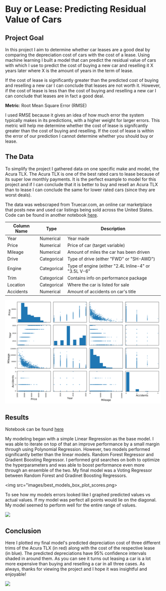 # Buy or Lease: Predicting Residual Value of Cars

## Project Goal

In this project I aim to determine whether car leases are a good deal by comparing the depreciation cost of cars with the cost of a lease. Using machine learning I built a model that can predict the residual value of cars with which I use to predict the cost of buying a new car and reselling it X years later where X is the amount of years in the term of lease.

If the cost of lease is significantly greater than the predicted cost of buying and reselling a new car I can conclude that leases are not worth it.  However, if the cost of lease is less than the cost of buying and reselling a new car I can conclude that leases are in fact a good deal.

**Metric**: Root Mean Square Error (RMSE)

I used RMSE because it gives an idea of how much error the system typically makes in its predictions, with a higher weight for larger errors. This metric will help me determine whether the cost of lease is signifcantly greater than the cost of buying and reselling.  If the cost of lease is within the error of our prediction I cannot determine whether you should buy or lease.

## The Data

To simplify the project I gathered data on one specific make and model, the Acura TLX.  The Acura TLX is one of the best rated cars to lease because of its super low monthly payments.  It is the perfect example to model for this project and if I can conclude that it is better to buy and resell an Acura TLX than to lease I can conclude the same for lower rated cars (since they are worst deals).

The data was webscraped from Truecar.com, an online car marketplace that posts new and used car listings being sold across the United States. Code can be found in another notebook [here](https://github.com/lukenew2/car-leases/blob/master/collect_data_webscraping.ipynb). 

| Column Name | Type | Description | 
| --- | --- | --- |
| Year | Numerical | Year made |
| Price | Numerical | Price of car (target variable) |
| Mileage | Numerical | Amount of miles the car has been driven |
| Drive | Categorical | Type of drive (either "FWD" or "SH-AWD") |
| Engine | Categorical | Type of engine (either "2.4L Inline-4" or "3.5L V-6" |
| Trim | Categorical | Contains info on performance package |
| Location | Categorical | Where the car is listed for sale |
| Accidents | Numerical | Amount of accidents on car's title |

<img src="images/scatter_matrix_plot.png">

## Results

Notebook can be found [here](https://github.com/lukenew2/car-leases/blob/master/buy_or_lease.ipynb)

My modeling began with a simple Linear Regression as the base model.  I was able to iterate on top of that an improve performance by a small margin through using Polynomial Regression.  However, two models performed significantly better than the linear models.  Random Forest Regressor and Gradient Boosting Regressor.  I performed grid searches on both to optimize the hyperparameters and was able to boost performance even more through an ensemble of the two.  My final model was a Voting Regressor between Random Forest and Gradinet Boosting Regressors.

<img src="images/best_models_box_plot_scores.png>

To see how my models errors looked like I graphed predicted values vs actual values. If my model was perfect all points would lie on the diagonal.  My model seemed to perform well for the entire range of values.  

<img src="images/actual_vs_predicted_price.png">

## Conclusion

Here I plotted my final model's predicted depreciation cost of three different trims of the Acura TLX (in red) along with the cost of the respective lease (in blue).  The predicted depreciations have 95% confidence intervals shaded in around them.  As you can see it turns out leasing a car is a lot more expensive than buying and reselling a car in all three cases.  As always, thanks for viewing the project and I hope it was insightful and enjoyable!

<img src="images/depreciation_vs_cost_of_lease">
